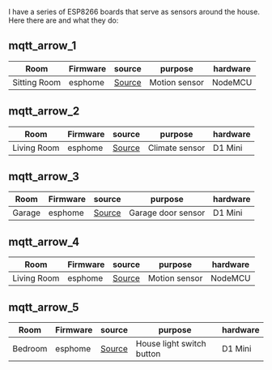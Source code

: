 I have a series of ESP8266 boards that serve as sensors around the house. Here there are and what they do:

## mqtt_arrow_1

| Room         | Firmware | source                                 | purpose       | hardware |
| ------------ | -------- | -------------------------------------- | ------------- | -------- |
| Sitting Room | esphome  | [Source](../esphome/mqtt_arrow_1.yaml) | Motion sensor | NodeMCU  |

## mqtt_arrow_2

| Room        | Firmware | source                                 | purpose        | hardware |
| ----------- | -------- | -------------------------------------- | -------------- | -------- |
| Living Room | esphome  | [Source](../esphome/mqtt_arrow_2.yaml) | Climate sensor | D1 Mini  |

## mqtt_arrow_3

| Room   | Firmware | source                            | purpose            | hardware |
| ------ | -------- | --------------------------------- | ------------------ | -------- |
| Garage | esphome  | [Source](../esphome/arrow_3.yaml) | Garage door sensor | D1 Mini  |

## mqtt_arrow_4

| Room        | Firmware | source                                 | purpose       | hardware |
| ----------- | -------- | -------------------------------------- | ------------- | -------- |
| Living Room | esphome  | [Source](../esphome/mqtt_arrow_4.yaml) | Motion sensor | NodeMCU  |

## mqtt_arrow_5

| Room    | Firmware | source                                 | purpose                   | hardware |
| ------- | -------- | -------------------------------------- | ------------------------- | -------- |
| Bedroom | esphome  | [Source](../esphome/mqtt_arrow_5.yaml) | House light switch button | D1 Mini  |
